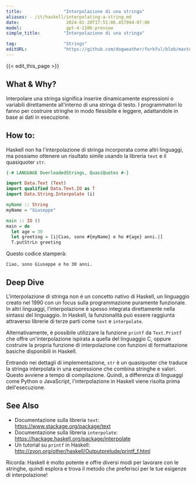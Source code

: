 ```yaml
---
title:                "Interpolazione di una stringa"
aliases: - /it/haskell/interpolating-a-string.md
date:                  2024-01-20T17:51:06.457994-07:00
model:                 gpt-4-1106-preview
simple_title:         "Interpolazione di una stringa"

tag:                  "Strings"
editURL:              "https://github.com/dogweather/forkful/blob/master/content/it/haskell/interpolating-a-string.md"
---
```


{{< edit_this_page >}}

## What & Why?
Interpolare una stringa significa inserire dinamicamente espressioni o variabili direttamente all'interno di una stringa di testo. I programmatori lo fanno per costruire stringhe in modo flessibile e leggere, adattandole in base ai dati in esecuzione.

## How to:
Haskell non ha l'interpolazione di stringa incorporata come altri linguaggi, ma possiamo ottenere un risultato simile usando la libreria `text` e il quasiquoter `str`.

```Haskell
{-# LANGUAGE OverloadedStrings, QuasiQuotes #-}

import Data.Text (Text)
import qualified Data.Text.IO as T
import Data.String.Interpolate (i)

myName :: String
myName = "Giuseppe"

main :: IO ()
main = do
  let age = 30
  let greeting = [i|Ciao, sono #{myName} e ho #{age} anni.|]
  T.putStrLn greeting
```

Questo codice stamperà:

```
Ciao, sono Giuseppe e ho 30 anni.
```

## Deep Dive
L'interpolazione di stringa non è un concetto nativo di Haskell, un linguaggio creato nel 1990 con un focus sulla programmazione puramente funzionale. In altri linguaggi, l'interpolazione è spesso integrata direttamente nella sintassi del linguaggio. In Haskell, la funzionalità può essere raggiunta attraverso librerie di terze parti come `text` e `interpolate`.

Alternativamente, è possibile utilizzare la funzione `printf` da `Text.Printf` che offre un'interpolazione ispirata a quella del linguaggio C, oppure costruire la propria funzione di interpolazione con funzioni di formattazione basiche disponibili in Haskell.

Entrando nei dettagli di implementazione, `str` è un quasiquoter che traduce la stringa interpolata in una espressione che combina stringhe e valori. Questo avviene a tempo di compilazione. Quindi, a differenza di linguaggi come Python o JavaScript, l'interpolazione in Haskell viene risolta prima dell'esecuzione.

## See Also
- Documentazione sulla libreria `text`: https://www.stackage.org/package/text
- Documentazione sulla libreria `interpolate`: https://hackage.haskell.org/package/interpolate
- Un tutorial su `printf` in Haskell: http://zvon.org/other/haskell/Outputprelude/printf_f.html

Ricorda: Haskell è molto potente e offre diversi modi per lavorare con le stringhe, quindi esplora e trova il metodo che preferisci per le tue esigenze di interpolazione!
